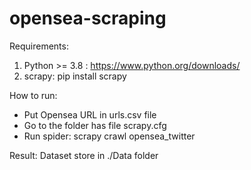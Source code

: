 # opensea-scraping
Requirements:
1. Python >= 3.8 : https://www.python.org/downloads/
2. scrapy: pip install scrapy

How to run:
- Put Opensea URL in urls.csv file
- Go to the folder has file scrapy.cfg
- Run spider: scrapy crawl opensea_twitter

Result: Dataset store in ./Data folder